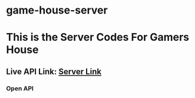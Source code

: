 # game-house-server
# This is the Server Codes For Gamers House
## Live API Link: [Server Link](https://secret-eyrie-89475.herokuapp.com/)

### Open API
